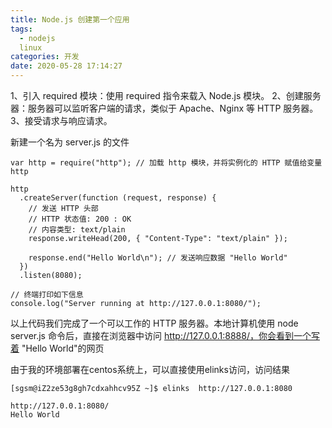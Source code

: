 ```yaml
---
title: Node.js 创建第一个应用 
tags:
  - nodejs
  linux
categories: 开发
date: 2020-05-28 17:14:27
---
```


  1、引入 required 模块：使用 required 指令来载入 Node.js 模块。
  2、创建服务器：服务器可以监听客户端的请求，类似于 Apache、Nginx 等 HTTP 服务器。
  3、接受请求与响应请求。

新建一个名为 server.js 的文件

    var http = require("http"); // 加载 http 模块，并将实例化的 HTTP 赋值给变量 http

    http
      .createServer(function (request, response) {
        // 发送 HTTP 头部
        // HTTP 状态值: 200 : OK
        // 内容类型: text/plain
        response.writeHead(200, { "Content-Type": "text/plain" });

        response.end("Hello World\n"); // 发送响应数据 "Hello World"
      })
      .listen(8080);

    // 终端打印如下信息
    console.log("Server running at http://127.0.0.1:8080/");

以上代码我们完成了一个可以工作的 HTTP 服务器。本地计算机使用 node server.js 命令后，直接在浏览器中访问 http://127.0.0.1:8888/，你会看到一个写着 "Hello World"的网页

由于我的环境部署在centos系统上，可以直接使用elinks访问，访问结果

    [sgsm@iZ2ze53g8gh7cdxahhcv95Z ~]$ elinks  http://127.0.0.1:8080
                                                                                                                      http://127.0.0.1:8080/ 
    Hello World     